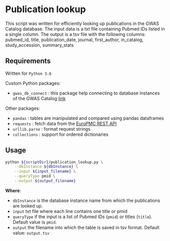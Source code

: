 # Publication lookup

This script was written for efficiently looking up publications in the GWAS Catalog database. The input data is a txt file containing Pubmed IDs listed in a single column. The output is a tsv file with the following columns: pubmed_id, title, publication_date, journal, first_author, in_catalog, study_accession, summary_stats

## Requirements

Written for `Python 3.6`

Custom Python packages:

 * `gwas_db_connect` : this package help connecting to database instances of the GWAS Catalog [link](https://gitlab.ebi.ac.uk/gwas/gwas_db_connect/commits/master)

Other packages:

* `pandas` : tables are manipulated and compared using pandas dataframes
* `requests` : fetch data from the [EuroPMC REST API](https://europepmc.org/RestfulWebService)
* `urllib.parse` : format request strings
* `collections` : support for ordered dictionaries

## Usage

```bash
python ${scriptDir}/publication_lookup.py \
    --dbInstance ${dbInstance} \
    --input ${input_filename} \
    --queryType pmid \
    --output ${output_filename}
```

**Where**:

* `dbInstance` is the database instance name from which the publications are looked up.
* `input` txt file where each line contains one title or pmid
* `queryType` if the input is a list of Pubmed IDs (`pmid`) or titles (`title`). Default value is `pmid`.
* `output` the filename into which the table is saved in tsv format. Default value: `output.tsv`

